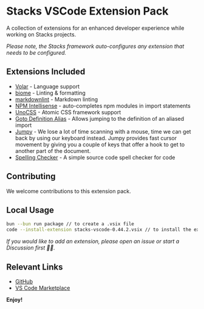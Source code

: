 # Stacks VSCode Extension Pack

A collection of extensions for an enhanced developer experience while working on Stacks projects.

_Please note, the Stacks framework auto-configures any extension that needs to be configured._

## Extensions Included

- [Volar](https://marketplace.visualstudio.com/items?itemName=Vue.volar) - Language support
- [biome](https://marketplace.visualstudio.com/items?itemName=biomejs.biome) - Linting & formatting
- [markdownlint](https://marketplace.visualstudio.com/items?itemName=DavidAnson.vscode-markdownlint) - Markdown linting
- [NPM Intellisense](https://marketplace.visualstudio.com/items?itemName=christian-kohler.npm-intellisense) - auto-completes npm modules in import statements
- [UnoCSS](https://marketplace.visualstudio.com/items?itemName=antfu.unocss) - Atomic CSS framework support
- [Goto Definition Alias](https://marketplace.visualstudio.com/items?itemName=antfu.goto-definition-alias) - Allows jumping to the definition of an aliased import
- [Jumpy](https://marketplace.visualstudio.com/items?itemName=wmaurer.vscode-jumpy) - We lose a lot of time scanning with a mouse, time we can get back by using our keyboard instead. Jumpy provides fast cursor movement by giving you a couple of keys that offer a hook to get to another part of the document.
- [Spelling Checker](https://marketplace.visualstudio.com/items?itemName=streetsidesoftware.code-spell-checker) - A simple source code spell checker for code

## Contributing

We welcome contributions to this extension pack.

## Local Usage

```bash
bun --bun run package // to create a .vsix file
code --install-extension stacks-vscode-0.44.2.vsix // to install the extension locally
```

_If you would like to add an extension, please open an issue or start a Discussion first 🙏🏼._

## Relevant Links

- [GitHub](https://github.com/stacksjs/stacks)
- [VS Code Marketplace](https://marketplace.visualstudio.com/items?itemName=stacks.vscode-stacks)

**Enjoy!**
